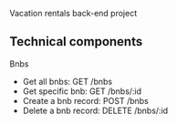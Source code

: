 Vacation rentals back-end project

## Technical components

Bnbs
-	Get all bnbs: GET /bnbs
-	Get specific bnb: GET /bnbs/:id
-	Create a bnb record: POST /bnbs
-	Delete a bnb record: DELETE /bnbs/:id
